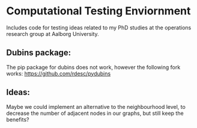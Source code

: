 # Computational Testing Enviornment
Includes code for testing ideas related to my PhD studies at the operations research group at Aalborg University.

## Dubins package:
The pip package for dubins does not work, however the following fork works: https://github.com/rdesc/pydubins


## Ideas:
Maybe we could implement an alternative to the neighbourhood level, to decrease the number of adjacent nodes in our graphs, but still keep the benefits?
